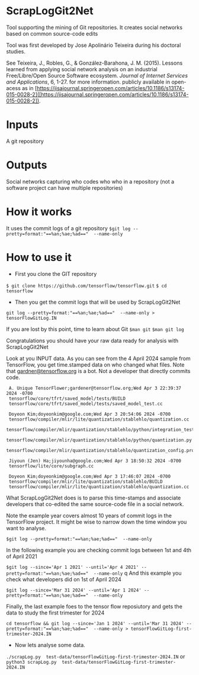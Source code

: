 # ScrapLogGit2Net
Tool supporting the mining of Git repositories. It creates social networks based on common source-code edits

Tool was first developed by Jose Apolinário Teixeira during his doctoral studies. 

See Teixeira, J., Robles, G., & González-Barahona, J. M. (2015). Lessons learned from applying social network analysis on an industrial Free/Libre/Open Source Software ecosystem. *Journal of Internet Services and Applications*, 6, 1-27. for more information. 
publicly available in open-acess as in  [https://jisajournal.springeropen.com/articles/10.1186/s13174-015-0028-2]([https://jisajournal.springeropen.com/articles/10.1186/s13174-015-0028-2]). 


# Inputs #

A git repository


# Outputs #
Social networks capturing who codes who who in a repository (not a software project can have multiple repositories) 

# How it works #

It uses the commit logs of a git repository
`$git log --pretty=format:"==%an;%ae;%ad=="  --name-only`


# How to use it  #

- First you clone the GIT repository

`$ git clone https://github.com/tensorflow/tensorflow.git`
`$ cd tensorflow`

- Then you get the commit logs that will be used by ScrapLogGit2Net




`git log --pretty=format:"==%an;%ae;%ad=="  --name-only > tensorFlowGitLog.IN`

If you are lost by this point, time to learn about Git
`$man git`
`$man git log`



Congratulations you should have your raw data ready for analysis with ScrapLogGit2Net


Look at you INPUT data.  As you can see from the 4 April 2024 sample from TensorFlow, you get time.stamped data on who changed what files. Note that gardner@tensorflow.org is a bot. Not a developer that directly commits code. 

     A. Unique TensorFlower;gardener@tensorflow.org;Wed Apr 3 22:39:37 2024 -0700
     tensorflow/core/tfrt/saved_model/tests/BUILD
     tensorflow/core/tfrt/saved_model/tests/saved_model_test.cc

     Doyeon Kim;doyeonkim@google.com;Wed Apr 3 20:54:06 2024 -0700
     tensorflow/compiler/mlir/lite/quantization/stablehlo/quantization.cc
     tensorflow/compiler/mlir/quantization/stablehlo/python/integration_test/quantize_model_test.py
     tensorflow/compiler/mlir/quantization/stablehlo/python/quantization.py
     tensorflow/compiler/mlir/quantization/stablehlo/quantization_config.proto

     Jiyoun (Jen) Ha;jiyounha@google.com;Wed Apr 3 18:50:32 2024 -0700
     tensorflow/lite/core/subgraph.cc

     Doyeon Kim;doyeonkim@google.com;Wed Apr 3 17:46:07 2024 -0700
     tensorflow/compiler/mlir/lite/quantization/stablehlo/BUILD
     tensorflow/compiler/mlir/lite/quantization/stablehlo/quantization.cc


What ScrapLogGit2Net does is to parse this time-stamps and associate developers that co-edited the same source-code file in a social network.

Note the example year covers almost 10 years of commit logs in the TensorFlow project. It might be wise to narrow down the time window you want to analyse.


`$git log --pretty=format:"==%an;%ae;%ad=="  --name-only`

In the following example you are checking commit logs between 1st and 4th of April 2021 

`$git log --since='Apr 1 2021' --until='Apr 4 2021' --pretty=format:"==%an;%ae;%ad=="  --name-only`
q
And this example you check what developers did on 1st of April 2024


`$git log --since='Mar 31 2024' --until='Apr 1 2024' --pretty=format:"==%an;%ae;%ad=="  --name-only`

Finally, the last example foes to the tensor flow reposiutory and gets the data to study the  first trimester for 2024

`cd tensorflow && git log --since='Jan 1 2024' --until='Mar 31 2024' --pretty=format:"==%an;%ae;%ad=="  --name-only > tensorFlowGitLog-first-trimester-2024.IN `


- Now lets analyse some data.

`./scrapLog.py  test-data/tensorFlowGitLog-first-trimester-2024.IN`
or
`python3 scrapLog.py  test-data/tensorFlowGitLog-first-trimester-2024.IN`








